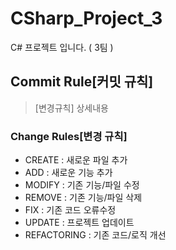 # CSharp_Project_3
C# 프로젝트 입니다. ( 3팀 )

## Commit Rule[커밋 규칙]
>[변경규칙] 상세내용

### Change Rules[변경 규칙]
- CREATE : 새로운 파일 추가
- ADD : 새로운 기능 추가
- MODIFY : 기존 기능/파일 수정
- REMOVE : 기존 기능/파일 삭제
- FIX : 기존 코드 오류수정
- UPDATE : 프로젝트 업데이트
- REFACTORING : 기존 코드/로직 개선
